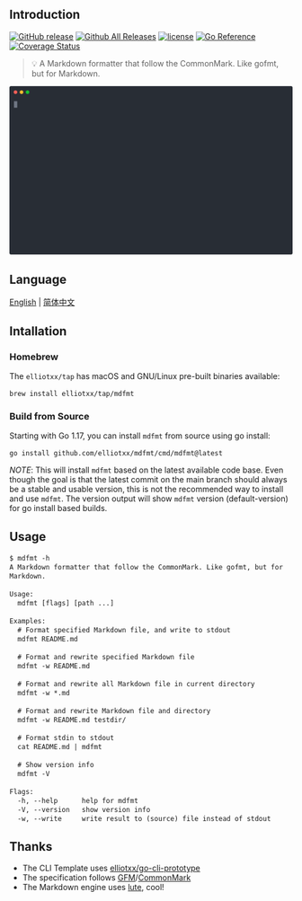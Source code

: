 ## Introduction

[![GitHub release](https://img.shields.io/github/release/elliotxx/mdfmt.svg)](https://github.com/elliotxx/mdfmt/releases)
[![Github All Releases](https://img.shields.io/github/downloads/elliotxx/mdfmt/total.svg)](https://github.com/elliotxx/mdfmt/releases)
[![license](https://img.shields.io/github/license/elliotxx/mdfmt.svg)](https://github.com/elliotxx/mdfmt/blob/master/LICENSE)
[![Go Reference](https://pkg.go.dev/badge/github.com/elliotxx/mdfmt.svg)](https://pkg.go.dev/github.com/elliotxx/mdfmt)
[![Coverage Status](https://coveralls.io/repos/github/elliotxx/mdfmt/badge.svg)](https://coveralls.io/github/elliotxx/mdfmt)

> 💡 A Markdown formatter that follow the CommonMark. Like gofmt, but for Markdown.

<p align="center">
  <img src="assets/demo.svg">
</p>

## Language

[English](https://github.com/elliotxx/mdfmt/blob/master/README.md) | [简体中文](https://github.com/elliotxx/mdfmt/blob/master/README-zh.md)

## Intallation

### Homebrew

The `elliotxx/tap` has macOS and GNU/Linux pre-built binaries available:

```
brew install elliotxx/tap/mdfmt
```

### Build from Source

Starting with Go 1.17, you can install `mdfmt` from source using go install:

```
go install github.com/elliotxx/mdfmt/cmd/mdfmt@latest
```

*NOTE*: This will install `mdfmt` based on the latest available code base. Even though the goal is that the latest commit on the main branch should always be a stable and usable version, this is not the recommended way to install and use `mdfmt`. The version output will show `mdfmt` version (default-version) for go install based builds.

## Usage

```
$ mdfmt -h
A Markdown formatter that follow the CommonMark. Like gofmt, but for Markdown.

Usage:
  mdfmt [flags] [path ...]

Examples:
  # Format specified Markdown file, and write to stdout
  mdfmt README.md
  
  # Format and rewrite specified Markdown file
  mdfmt -w README.md
  
  # Format and rewrite all Markdown file in current directory
  mdfmt -w *.md
  
  # Format and rewrite Markdown file and directory
  mdfmt -w README.md testdir/
  
  # Format stdin to stdout
  cat README.md | mdfmt
  
  # Show version info
  mdfmt -V

Flags:
  -h, --help      help for mdfmt
  -V, --version   show version info
  -w, --write     write result to (source) file instead of stdout
```

## Thanks

* The CLI Template uses [elliotxx/go-cli-prototype](https://github.com/elliotxx/go-cli-prototype)
* The specification follows [GFM](https://github.github.com/gfm/)/[CommonMark](https://commonmark.org/)
* The Markdown engine uses [lute](https://github.com/88250/lute), cool!
